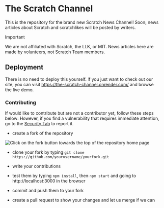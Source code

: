 # The Scratch Channel

This is the repository for the brand new Scratch News Channel! Soon, news articles about Scratch and scratchlikes will be posted by writers.

> [!IMPORTANT]
> We are not affiliated with Scratch, the LLK, or MIT. News articles here are made by volunteers, not Scratch Team members.

## Deployment

There is no need to deploy this yourself. If you just want to check out our site, you can visit <https://the-scratch-channel.onrender.com/> and browse the live demo.

### Contributing

If would like to contribute but are not a contributor yet, follow these steps below:
However, if you find a vulnerability that requires immediate attention, go to the [Security Tab](https://github.com/The-Scratch-Channel/the-scratch-channel.github.io/security) to report it.
- create a fork of the repository

![Click on the fork button towards the top of the repository home page](https://u.cubeupload.com/SmartCat3/Screenshot2025041818.png)

- clone your fork by typing `git clone https://github.com/yourusername/yourfork.git`

- write your contributions
- test them by typing `npm install`, then `npm start` and going to http://localhost:3000 in the browser
- commit and push them to your fork
- create a pull request to show your changes and let us merge if we can
